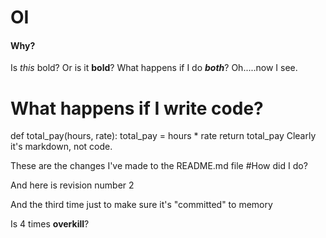 # OI
#### Why?
Is *this* bold?  Or is it **bold**?
What happens if I do ***both***?
Oh.....now I see.
# What happens if I write code?
def total_pay(hours, rate):
    total_pay = hours * rate
    return total_pay
Clearly it's markdown, not code.

These are the changes I've made to the README.md file
#How did I do?

And here is revision number 2

And the third time just to make sure it's "committed" to memory

Is 4 times **overkill**?

